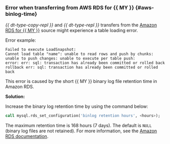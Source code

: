 ### Error when transferring from AWS RDS for {{ MY }} {#aws-binlog-time}

_{{ dt-type-copy-repl }}_ and _{{ dt-type-repl }}_ transfers from the [Amazon RDS for {{ MY }}](https://docs.aws.amazon.com/AmazonRDS/latest/UserGuide/CHAP_MySQL.html) source might experience a table loading error.

Error example:

```text
Failed to execute LoadSnapshot:
Cannot load table "name": unable to read rows and push by chunks:
unable to push changes: unable to execute per table push:
error: err: sql: transaction has already been committed or rolled back
rollback err: sql: transaction has already been committed or rolled back
```

This error is caused by the short {{ MY }} binary log file retention time in Amazon RDS.

**Solution:**

Increase the binary log retention time by using the command below:

```sql
call mysql.rds_set_configuration('binlog retention hours', <hours>);
```

The maximum retention time is 168 hours (7 days). The default is `NULL` (binary log files are not retained). For more information, see the [Amazon RDS documentation](https://docs.aws.amazon.com/AmazonRDS/latest/UserGuide/mysql_rds_set_configuration.html).
